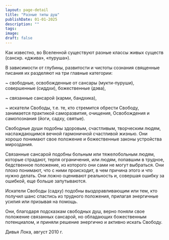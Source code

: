 ```yaml
---
layout: page-detail
title: "Разные типы душ"
publishDate: 01-01-2025
description: ""
tags:
image:
draft: false
---
```


 Как известно, во Вселенной существуют разные классы живых существ (санскр. «джива», «пуруша»). 

 В зависимости от глубины, развитости и чистоты сознания священные писания их разделяют на три главные категории:

 \~ свободные, освобожденные от сансары (мукти-пуруши), совершенные (сиддхи), божественные (дэва), 

 \~ связанные сансарой (карми, бандхика),

 \~ искатели Свободы, т.е. те, кто стремится обрести Свободу, занимается практикой саморазвития, очищения, Освобождения и самопознания (йоги, садху, святые).

 Свободные души подобны здоровым, счастливым, творческим людям, наслаждающимся вечной гармоничной счастливой жизнью. Они хорошо понимают свое положение и божественные законы устройства мироздания. 

 Связанные сансарой подобны больным или тяжелобольным людям, которые страдают, терпя ограничения, или людям, попавшим в трудное, бедственное положение, из которого они сами не могут выбраться. Они плохо понимают, что с ними происходит, в чем причина этого и что нужно делать. Они ложно оценивают реальность и, совершая ошибку за ошибкой, еще больше запутываются.

 Искатели Свободы (садху) подобны выздоравливающим или тем, кто получил шанс спастись из трудного положения, прилагая энергичные усилия или призывая на помощь. 

 Они, благодаря подсказкам свободных душ, верно поняли свое положение связанных сансарой, но обладающих божественным потенциалом, и приняли решение энергично и активно искать Свободу. 

 Дивья Лока, август 2010 г.
